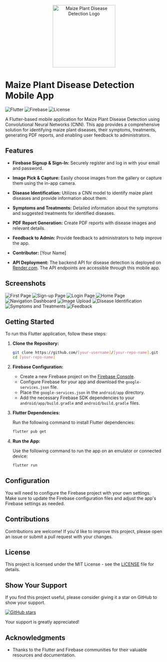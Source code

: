 <p align="center">
  <img src="screenshots/logo.png" alt="Maize Plant Disease Detection Logo" width="200">
</p>

# Maize Plant Disease Detection Mobile App

![Flutter](https://img.shields.io/badge/Flutter-2.0-blue)
![Firebase](https://img.shields.io/badge/Firebase-9.0.0-orange)
![License](https://img.shields.io/badge/License-MIT-green)

A Flutter-based mobile application for Maize Plant Disease Detection using Convolutional Neural Networks (CNN). This app provides a comprehensive solution for identifying maize plant diseases, their symptoms, treatments, generating PDF reports, and enabling user feedback to administrators.

## Features

- **Firebase Signup & Sign-In:** Securely register and log in with your email and password.

- **Image Pick & Capture:** Easily choose images from the gallery or capture them using the in-app camera.

- **Disease Identification:** Utilizes a CNN model to identify maize plant diseases and provide information about them.

- **Symptoms and Treatments:** Detailed information about the symptoms and suggested treatments for identified diseases.

- **PDF Report Generation:** Create PDF reports with disease images and relevant details.

- **Feedback to Admin:** Provide feedback to administrators to help improve the app.

- **Contributor:** [Your Name]

- **API Deployment:** The backend API for disease detection is deployed on [Render.com](https://render.com). The API endpoints are accessible through this mobile app.

## Screenshots

![First Page](screenshots/first_page.jpg)
![Sign-up Page](screenshots/signup_page.jpg)
![Login Page](screenshots/login_page.jpg)
![Home Page](screenshots/home_page.jpg)
![Navigation Dashboard](screenshots/naviigation_dashboard.jpg)
![Image Upload](screenshots/image_upload.jpg)
![Disease Identification](screenshots/disease_identification.jpg)
![Symptoms and Treatments](screenshots/symptomsandtreatments.jpg)
![Feedback](screenshots/feedback.jpg)

## Getting Started

To run this Flutter application, follow these steps:

1. **Clone the Repository:**

    ```bash
    git clone https://github.com/[your-username]/[your-repo-name].git
    cd [your-repo-name]
    ```

2. **Firebase Configuration:**

    - Create a new Firebase project on the [Firebase Console](https://console.firebase.google.com/).
    - Configure Firebase for your app and download the `google-services.json` file.
    - Place the `google-services.json` in the `android/app` directory.
    - Add the necessary Firebase SDK dependencies to your `android/app/build.gradle` and `android/build.gradle` files.

3. **Flutter Dependencies:**

    Run the following command to install Flutter dependencies:

    ```bash
    flutter pub get
    ```

4. **Run the App:**

    Use the following command to run the app on an emulator or connected device:

    ```bash
    flutter run
    ```

## Configuration

You will need to configure the Firebase project with your own settings. Make sure to update the Firebase configuration files and adjust the app's Firebase settings as needed.

## Contributions

Contributions are welcome! If you'd like to improve this project, please open an issue or submit a pull request with your changes.

## License

This project is licensed under the MIT License - see the [LICENSE](LICENSE) file for details.

## Show Your Support

If you find this project useful, please consider giving it a star on GitHub to show your support.

[![GitHub stars](https://img.shields.io/github/stars/[your-username]/[your-repo-name].svg?style=social)](https://github.com/[your-username]/[your-repo-name])

Your support is greatly appreciated!

## Acknowledgments

- Thanks to the Flutter and Firebase communities for their valuable resources and documentation.
